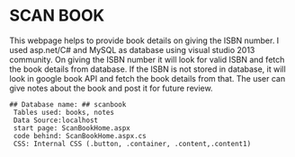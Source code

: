 
# SCAN BOOK 

This webpage helps to provide book details on giving the ISBN number. I used asp.net/C# and MySQL as database using visual studio 2013 community. On giving the ISBN number it will look for valid ISBN and fetch the book details from database. If the ISBN is not stored in database, it will look in google book API and fetch the book details from that. The user can give notes about the book and post it for future review. 
```
## Database name: ## scanbook
 Tables used: books, notes
 Data Source:localhost
 start page: ScanBookHome.aspx
 code behind: ScanBookHome.aspx.cs
 CSS: Internal CSS (.button, .container, .content,.content1)
```
